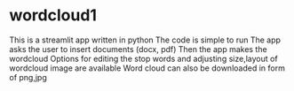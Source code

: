 # wordcloud1
This is a streamlit app written in python
The code is simple to run
The app asks the user to insert documents (docx, pdf)
Then the app makes the wordcloud
Options for editing the stop words and adjusting size,layout of wordcloud image are available
Word cloud can also be downloaded in form of png,jpg
